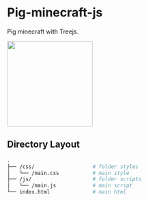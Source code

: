 # Pig-minecraft-js

Pig minecraft with Treejs.

<img src="https://ibb.co/m24xLa" width="200">

## Directory Layout

```bash
.
├── /css/                   # folder styles
│   └── /main.css           # main style
├── /js/                    # folder scripts
│   └── /main.js            # main script
└── index.html              # main html
```
